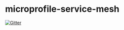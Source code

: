 # microprofile-service-mesh
[![Gitter](https://badges.gitter.im/eclipse/microprofile-service-mesh.svg)](https://gitter.im/eclipse/microprofile-service-mesh?utm_source=badge&utm_medium=badge&utm_campaign=pr-badge&utm_content=badge)
